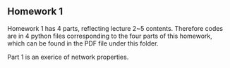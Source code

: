 ## Homework 1

Homework 1 has 4 parts, reflecting lecture 2~5 contents. Therefore codes are in 4 python files corresponding to the four parts of this homework, which can be found in the PDF file under this folder.

Part 1 is an exerice of network properties.
